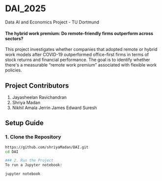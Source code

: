 # DAI_2025
Data AI and Economics Project - TU Dortmund

#### The hybrid work premium: Do remote-friendly firms outperform across sectors?​
This project investigates whether companies that adopted remote or hybrid work models after COVID-19 outperformed office-first firms in terms of stock returns and financial performance. The goal is to identify whether there's a measurable “remote work premium” associated with flexible work policies.

## Project Contributors
1. Jayasheelan Ravichandran
2. Shriya Madan
3. Nikhil Amala Jerrin James Edward Suresh

## Setup Guide

### 1. Clone the Repository

```bash
https://github.com/shriyaMadan/DAI.git
cd DAI

### 2. Run the Project
To run a Jupyter notebook:

jupyter notebook
